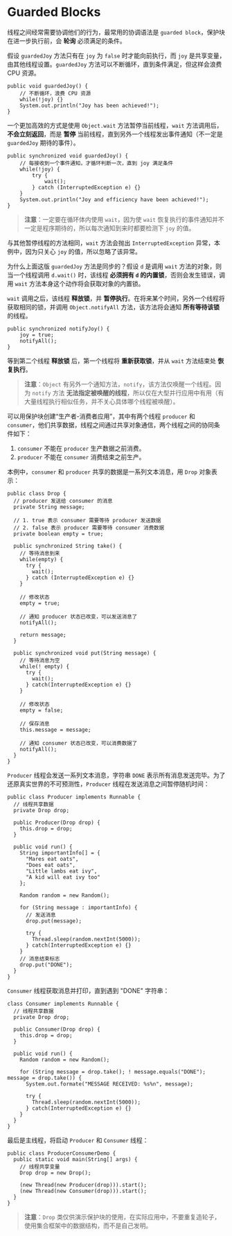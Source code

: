 # Guarded Blocks

线程之间经常需要协调他们的行为，最常用的协调语法是 `guarded block`，保护块在进一步执行前，会 **轮询** 必须满足的条件。

假设 `guardedJoy` 方法只有在 `joy` 为 `false` 时才能向前执行，而 `joy` 是共享变量，由其他线程设置。`guardedJoy` 方法可以不断循环，直到条件满足，但这样会浪费 CPU 资源。

```
public void guardedJoy() {
    // 不断循环，浪费 CPU 资源
    while(!joy) {}
    System.out.println("Joy has been achieved!");
}
```

一个更加高效的方式是使用 `Object.wait` 方法暂停当前线程，`wait` 方法调用后，**不会立刻返回**，而是 **暂停** 当前线程，直到另外一个线程发出事件通知（不一定是 `guardedJoy` 期待的事件）。

```
public synchronized void guardedJoy() {
    // 每接收到一个事件通知，才循环判断一次，直到 joy 满足条件
    while(!joy) {
        try {
            wait();
        } catch (InterruptedException e) {}
    }
    System.out.println("Joy and efficiency have been achieved!");
}
```

> **注意**：一定要在循环体内使用 `wait`，因为使 `wait` 恢复执行的事件通知并不一定是程序期待的，所以每次通知到来时都要检测下 `joy` 的值。

与其他暂停线程的方法相同，`wait` 方法会抛出 `InterruptedException` 异常，本例中，因为只关心 `joy` 的值，所以忽略了该异常。

为什么上面这版 `guardedJoy` 方法是同步的？假设 `d` 是调用 `wait` 方法的对象，则当一个线程调用 `d.wait()` 时，该线程 **必须拥有 `d` 的内置锁**，否则会发生错误，调用 `wait` 方法本身这个动作将会获取对象的内置锁。

`wait` 调用之后，该线程 **释放锁**，并 **暂停执行**。在将来某个时间，另外一个线程将获取相同的锁，并调用 `Object.notifyAll` 方法，该方法将会通知 **所有等待该锁** 的线程。

```
public synchronized notifyJoy() {
    joy = true;
    notifyAll();
}
```

等到第二个线程 **释放锁** 后，第一个线程将 **重新获取锁**，并从 `wait` 方法结束处 **恢复执行**。

> **注意**：`Object` 有另外一个通知方法，`notify`，该方法仅唤醒一个线程。因为 `notify` 方法 **无法指定被唤醒的线程**，所以仅在大型并行应用中有用（有大量线程执行相似任务，并不关心具体哪个线程被唤醒）。

可以用保护块创建“生产者-消费者应用”，其中有两个线程 `producer` 和 `consumer`，他们共享数据，线程之间通过共享对象通信，两个线程之间的协同条件如下：

1. `consumer` 不能在 `producer` 生产数据之前消费。
2. `producer` 不能在 `consumer` 消费结束之前生产。

本例中，`consumer` 和 `producer` 共享的数据是一系列文本消息，用 `Drop` 对象表示：

```
public class Drop {
  // producer 发送给 consumer 的消息
  private String message;

  // 1. true 表示 consumer 需要等待 producer 发送数据
  // 2. false 表示 producer 需要等待 consumer 消费数据
  private boolean empty = true;

  public synchronized String take() {
    // 等待消息到来
    while(empty) {
      try {
        wait();
      } catch (InterruptedException e) {}
    }

    // 修改状态
    empty = true;

    // 通知 producer 状态已改变，可以发送消息了
    notifyAll();

    return message;
  }

  public synchronized void put(String message) {
    // 等待消息为空
    while(! empty) {
      try {
        wait();
      } catch(InterruptedException e) {}
    }

    // 修改状态
    empty = false;

    // 保存消息
    this.message = message;

    // 通知 consumer 状态已改变，可以消费数据了
    notifyAll();
  }
}
```

`Producer` 线程会发送一系列文本消息，字符串 `DONE` 表示所有消息发送完毕。为了还原真实世界的不可预测性，`Producer` 线程在发送消息之间暂停随机时间：

```
public class Producer implements Runnable {
  // 线程共享数据
  private Drop drop;

  public Producer(Drop drop) {
    this.drop = drop;
  }

  public void run() {
    String importantInfo[] = {
      "Mares eat oats",
      "Does eat oats",
      "Little lambs eat ivy",
      "A kid will eat ivy too"
    };

    Random random = new Random();

    for (String message : importantInfo) {
      // 发送消息
      drop.put(message);

      try {
        Thread.sleep(random.nextInt(5000));
      } catch(InterruptedException e) {}
    }
    // 消息结束标志
    drop.put("DONE");
  }
}
```

`Consumer` 线程获取消息并打印，直到遇到 "DONE" 字符串：

```
class Consumer implements Runnable {
  // 线程共享数据
  private Drop drop;

  public Consumer(Drop drop) {
    this.drop = drop;
  }

  public void run() {
    Random random = new Random();

    for (String message = drop.take(); ! message.equals("DONE"); message = drop.take()) {
      System.out.formate("MESSAGE RECEIVED: %s%n", message);

      try {
        Thread.sleep(random.nextInt(5000));
      } catch(InterruptedException e) {}
    }
  }
}
```

最后是主线程，将启动 `Producer` 和 `Consumer` 线程：

```
public class ProducerConsumerDemo {
  public static void main(String[] args) {
    // 线程共享变量
    Drop drop = new Drop();

    (new Thread(new Producer(drop))).start();
    (new Thread(new Consumer(drop))).start();
  }
}

```

> **注意**：`Drop` 类仅供演示保护块的使用，在实际应用中，不要重复造轮子，使用集合框架中的数据结构，而不是自己发明。
